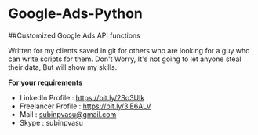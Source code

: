 # Google-Ads-Python
##Customized Google Ads API functions


Written for my clients saved in git for others who are looking for a guy who can write scripts for them.
Don't Worry, It's not going to let anyone steal their data, But will show my skills.

**For your requirements**
*	LinkedIn Profile : https://bit.ly/2So3Ulk
*	Freelancer Profile : https://bit.ly/3iE6ALV
*	Mail : subinpvasu@gmail.com
*   Skype : subinpvasu 

